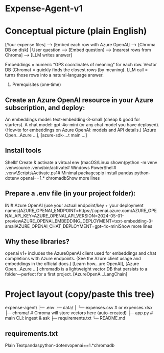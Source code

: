 # Expense-Agent-v1

# Conceptual picture (plain English)
[Your expense files] --> [Embed each row with Azure OpenAI] --> [Chroma DB on disk]
                                                           |
User question --> [Embed question] --> [nearest rows from Chroma] --> [LLM writes answer]


Embeddings = numeric “GPS coordinates of meaning” for each row.
Vector DB (Chroma) = quickly finds the closest rows (by meaning).
LLM call = turns those rows into a natural‑language answer.
1) Prerequisites (one‑time)


## Create an Azure OpenAI resource in your Azure subscription, and deploy:

An embeddings model: text-embedding-3-small (cheap & good for starters).
A chat model: gpt-4o-mini (or any chat model you have deployed).
(How‑to for embeddings on Azure OpenAI: models and API details.) [Azure Open...Azure ...], [azure-sdk-...t main ...]


## Install tools
Shell# Create & activate a virtual env (macOS/Linux shown)python -m venv .venvsource .venv/bin/activate# Windows PowerShell# .venv\Scripts\Activate.ps1# Minimal packagespip install pandas python-dotenv openai==1.* chromadbShow more lines


## Prepare a .env file (in your project folder):
INI# Azure OpenAI (use your actual endpoint/key + your deployment names)AZURE_OPENAI_ENDPOINT=https://<your-openai-resource>.openai.azure.com/AZURE_OPENAI_API_KEY=<your-aoai-key>AZURE_OPENAI_API_VERSION=2024-05-01-previewAZURE_OPENAI_EMBEDDING_DEPLOYMENT=text-embedding-3-smallAZURE_OPENAI_CHAT_DEPLOYMENT=gpt-4o-miniShow more lines



## Why these libraries?

openai v1+ includes the AzureOpenAI client used for embeddings and chat completions with Azure endpoints. (See the Azure client usage and embeddings in the official docs.) [Learn how...ure OpenAI], [Azure Open...Azure ...]
chromadb is a lightweight vector DB that persists to a folder—perfect for a first project. [AzureOpenA...LangChain]


# Project layout (copy/paste this tree)
expense-agent/
├─ .env
├─ data/
│  └─ expenses.csv            # or expenses.xlsx
├─ chroma/                    # Chroma will store vectors here (auto-created)
├─ app.py                     # main CLI: ingest & ask
├─ requirements.txt
└─ README.md

## requirements.txt
Plain Textpandaspython-dotenvopenai==1.*chromadb
